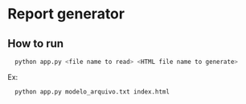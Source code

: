 # Report generator

## How to run

```bash
  python app.py <file name to read> <HTML file name to generate>
```
Ex: 
```bash
  python app.py modelo_arquivo.txt index.html
```